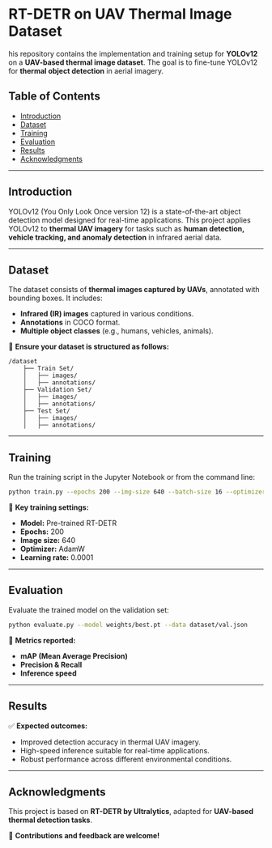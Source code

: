 # **RT-DETR on UAV Thermal Image Dataset**

his repository contains the implementation and training setup for **YOLOv12** on a **UAV-based thermal image dataset**. The goal is to fine-tune YOLOv12 for **thermal object detection** in aerial imagery.


## **Table of Contents**  
- [Introduction](#introduction)  
- [Dataset](#dataset)    
- [Training](#training)  
- [Evaluation](#evaluation)  
- [Results](#results)  
- [Acknowledgments](#acknowledgments)  

---

## **Introduction**  

YOLOv12 (You Only Look Once version 12) is a state-of-the-art object detection model designed for real-time applications. This project applies YOLOv12 to **thermal UAV imagery** for tasks such as **human detection, vehicle tracking, and anomaly detection** in infrared aerial data.

---

## **Dataset**  

The dataset consists of **thermal images captured by UAVs**, annotated with bounding boxes. It includes:  
- **Infrared (IR) images** captured in various conditions.  
- **Annotations** in COCO format.  
- **Multiple object classes** (e.g., humans, vehicles, animals).  

📌 **Ensure your dataset is structured as follows:**  
```
/dataset  
    ├── Train Set/  
    │   ├── images/  
    │   ├── annotations/    
    ├── Validation Set/  
    │   ├── images/  
    │   ├── annotations/  
    ├── Test Set/  
    │   ├── images/  
    │   ├── annotations/
```


---

## **Training**  

Run the training script in the Jupyter Notebook or from the command line:  
```bash
python train.py --epochs 200 --img-size 640 --batch-size 16 --optimizer adamw --lr 0.0001 --momentum 0.937
```

📌 **Key training settings:**  
- **Model:** Pre-trained RT-DETR  
- **Epochs:** 200  
- **Image size:** 640  
- **Optimizer:** AdamW  
- **Learning rate:** 0.0001  

---

## **Evaluation**  

Evaluate the trained model on the validation set:  
```bash
python evaluate.py --model weights/best.pt --data dataset/val.json
```

📌 **Metrics reported:**  
- **mAP (Mean Average Precision)**  
- **Precision & Recall**  
- **Inference speed**  

---

## **Results**  

✅ **Expected outcomes:**  
- Improved detection accuracy in thermal UAV imagery.  
- High-speed inference suitable for real-time applications.  
- Robust performance across different environmental conditions.  

---

## **Acknowledgments**  

This project is based on **RT-DETR by Ultralytics**, adapted for **UAV-based thermal detection tasks**.  

🚀 **Contributions and feedback are welcome!**
